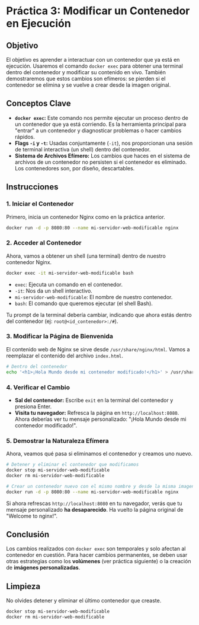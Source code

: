 # Práctica 3: Modificar un Contenedor en Ejecución

## Objetivo
El objetivo es aprender a interactuar con un contenedor que ya está en ejecución. Usaremos el comando `docker exec` para obtener una terminal dentro del contenedor y modificar su contenido en vivo. También demostraremos que estos cambios son efímeros: se pierden si el contenedor se elimina y se vuelve a crear desde la imagen original.

## Conceptos Clave
- **`docker exec`:** Este comando nos permite ejecutar un proceso dentro de un contenedor que ya está corriendo. Es la herramienta principal para "entrar" a un contenedor y diagnosticar problemas o hacer cambios rápidos.
- **Flags `-i` y `-t`:** Usadas conjuntamente (`-it`), nos proporcionan una sesión de terminal interactiva (un shell) dentro del contenedor.
- **Sistema de Archivos Efímero:** Los cambios que haces en el sistema de archivos de un contenedor no persisten si el contenedor es eliminado. Los contenedores son, por diseño, descartables.

## Instrucciones

### 1. Iniciar el Contenedor
Primero, inicia un contenedor Nginx como en la práctica anterior.
```bash
docker run -d -p 8080:80 --name mi-servidor-web-modificable nginx
```

### 2. Acceder al Contenedor
Ahora, vamos a obtener un shell (una terminal) dentro de nuestro contenedor Nginx.
```bash
docker exec -it mi-servidor-web-modificable bash
```
- `exec`: Ejecuta un comando en el contenedor.
- `-it`: Nos da un shell interactivo.
- `mi-servidor-web-modificable`: El nombre de nuestro contenedor.
- `bash`: El comando que queremos ejecutar (el shell Bash).

Tu prompt de la terminal debería cambiar, indicando que ahora estás dentro del contenedor (ej: `root@<id_contenedor>:/#`).

### 3. Modificar la Página de Bienvenida
El contenido web de Nginx se sirve desde `/usr/share/nginx/html`. Vamos a reemplazar el contenido del archivo `index.html`.

```bash
# Dentro del contenedor
echo '<h1>¡Hola Mundo desde mi contenedor modificado!</h1>' > /usr/share/nginx/html/index.html
```

### 4. Verificar el Cambio
- **Sal del contenedor:** Escribe `exit` en la terminal del contenedor y presiona Enter.
- **Visita tu navegador:** Refresca la página en `http://localhost:8080`. Ahora deberías ver tu mensaje personalizado: "¡Hola Mundo desde mi contenedor modificado!".

### 5. Demostrar la Naturaleza Efímera
Ahora, veamos qué pasa si eliminamos el contenedor y creamos uno nuevo.

```bash
# Detener y eliminar el contenedor que modificamos
docker stop mi-servidor-web-modificable
docker rm mi-servidor-web-modificable

# Crear un contenedor nuevo con el mismo nombre y desde la misma imagen original
docker run -d -p 8080:80 --name mi-servidor-web-modificable nginx
```

Si ahora refrescas `http://localhost:8080` en tu navegador, verás que tu mensaje personalizado **ha desaparecido**. Ha vuelto la página original de "Welcome to nginx!".

## Conclusión
Los cambios realizados con `docker exec` son temporales y solo afectan al contenedor en cuestión. Para hacer cambios permanentes, se deben usar otras estrategias como los **volúmenes** (ver práctica siguiente) o la creación de **imágenes personalizadas**.

## Limpieza
No olvides detener y eliminar el último contenedor que creaste.
```bash
docker stop mi-servidor-web-modificable
docker rm mi-servidor-web-modificable
```